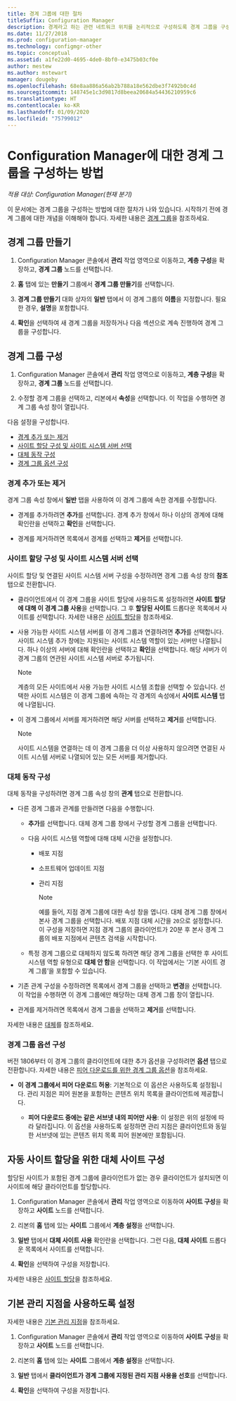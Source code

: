 ```yaml
---
title: 경계 그룹에 대한 절차
titleSuffix: Configuration Manager
description: 경계라고 하는 관련 네트워크 위치를 논리적으로 구성하도록 경계 그룹을 구성합니다.
ms.date: 11/27/2018
ms.prod: configuration-manager
ms.technology: configmgr-other
ms.topic: conceptual
ms.assetid: a1fe22d0-4695-4de0-8bf0-e3475b03cf0e
author: mestew
ms.author: mstewart
manager: dougeby
ms.openlocfilehash: 68e8aa886a56ab2b788a18e562dbe3f7492b0c4d
ms.sourcegitcommit: 148745e1c3d9817d8beea20684a54436210959c6
ms.translationtype: HT
ms.contentlocale: ko-KR
ms.lasthandoff: 01/09/2020
ms.locfileid: "75799012"
---
```

# <a name="how-to-configure-boundary-groups-for-configuration-manager"></a>Configuration Manager에 대한 경계 그룹을 구성하는 방법

*적용 대상: Configuration Manager(현재 분기)*

이 문서에는 경계 그룹을 구성하는 방법에 대한 절차가 나와 있습니다. 시작하기 전에 경계 그룹에 대한 개념을 이해해야 합니다. 자세한 내용은 [경계 그룹](/sccm/core/servers/deploy/configure/boundary-groups)을 참조하세요.



## <a name="bkmk_create"></a> 경계 그룹 만들기  

1.  Configuration Manager 콘솔에서 **관리** 작업 영역으로 이동하고, **계층 구성**을 확장하고, **경계 그룹** 노드를 선택합니다.  

2.  **홈** 탭에 있는 **만들기** 그룹에서 **경계 그룹 만들기**를 선택합니다.  

3.  **경계 그룹 만들기** 대화 상자의 **일반** 탭에서 이 경계 그룹의 **이름**을 지정합니다. 필요한 경우, **설명**을 포함합니다.  

4.  **확인**을 선택하여 새 경계 그룹을 저장하거나 다음 섹션으로 계속 진행하여 경계 그룹을 구성합니다.  


## <a name="bkmk_config"></a> 경계 그룹 구성  

1.  Configuration Manager 콘솔에서 **관리** 작업 영역으로 이동하고, **계층 구성**을 확장하고, **경계 그룹** 노드를 선택합니다.  

2.  수정할 경계 그룹을 선택하고, 리본에서 **속성**을 선택합니다. 이 작업을 수행하면 경계 그룹 속성 창이 열립니다.  

다음 설정을 구성합니다.  
- [경계 추가 또는 제거](#bkmk_add)  
- [사이트 할당 구성 및 사이트 시스템 서버 선택](#bkmk_references)  
- [대체 동작 구성](#bkmk_bg-fallback)  
- [경계 그룹 옵션 구성](#bkmk_options)  


### <a name="bkmk_add"></a> 경계 추가 또는 제거

경계 그룹 속성 창에서 **일반** 탭을 사용하여 이 경계 그룹에 속한 경계를 수정합니다.  

- 경계를 추가하려면 **추가**를 선택합니다. 경계 추가 창에서 하나 이상의 경계에 대해 확인란을 선택하고 **확인**을 선택합니다.  

- 경계를 제거하려면 목록에서 경계를 선택하고 **제거**를 선택합니다.  


### <a name="bkmk_references"></a> 사이트 할당 구성 및 사이트 시스템 서버 선택

사이트 할당 및 연결된 사이트 시스템 서버 구성을 수정하려면 경계 그룹 속성 창의 **참조** 탭으로 전환합니다.  

- 클라이언트에서 이 경계 그룹을 사이트 할당에 사용하도록 설정하려면 **사이트 할당에 대해 이 경계 그룹 사용**을 선택합니다. 그 후 **할당된 사이트** 드롭다운 목록에서 사이트를 선택합니다. 자세한 내용은 [사이트 할당](/sccm/core/servers/deploy/configure/boundary-groups#site-assignment)을 참조하세요.  

- 사용 가능한 사이트 시스템 서버를 이 경계 그룹과 연결하려면 **추가**를 선택합니다. 사이트 시스템 추가 창에는 지원되는 사이트 시스템 역할이 있는 서버만 나열됩니다. 하나 이상의 서버에 대해 확인란을 선택하고 **확인**을 선택합니다. 해당 서버가 이 경계 그룹의 연관된 사이트 시스템 서버로 추가됩니다.  

    > [!NOTE]  
    >  계층의 모든 사이트에서 사용 가능한 사이트 시스템 조합을 선택할 수 있습니다. 선택한 사이트 시스템은 이 경계 그룹에 속하는 각 경계의 속성에서 **사이트 시스템** 탭에 나열됩니다.  

- 이 경계 그룹에서 서버를 제거하려면 해당 서버를 선택하고 **제거**를 선택합니다.  

    > [!NOTE]  
    >  사이트 시스템을 연결하는 데 이 경계 그룹을 더 이상 사용하지 않으려면 연결된 사이트 시스템 서버로 나열되어 있는 모든 서버를 제거합니다.  


### <a name="bkmk_bg-fallback"></a> 대체 동작 구성

대체 동작을 구성하려면 경계 그룹 속성 창의 **관계** 탭으로 전환합니다.  

- 다른 경계 그룹과 관계를 만들려면 다음을 수행합니다.  

  - **추가**를 선택합니다. 대체 경계 그룹 창에서 구성할 경계 그룹을 선택합니다.  

  - 다음 사이트 시스템 역할에 대해 대체 시간을 설정합니다.  
    - 배포 지점  
    - 소프트웨어 업데이트 지점  
    - 관리 지점  

      > [!Note]  
      > 예를 들어, 지점 경계 그룹에 대한 속성 창을 엽니다. 대체 경계 그룹 창에서 본사 경계 그룹을 선택합니다. 배포 지점 대체 시간을 `20`으로 설정합니다. 이 구성을 저장하면 지점 경계 그룹의 클라이언트가 20분 후 본사 경계 그룹의 배포 지점에서 콘텐츠 검색을 시작합니다.  

  - 특정 경계 그룹으로 대체하지 않도록 하려면 해당 경계 그룹을 선택한 후 사이트 시스템 역할 유형으로 **대체 안 함**을 선택합니다. 이 작업에서는 ‘기본 사이트 경계 그룹’을 포함할 수 있습니다.   

- 기존 관계 구성을 수정하려면 목록에서 경계 그룹을 선택하고 **변경**을 선택합니다. 이 작업을 수행하면 이 경계 그룹에만 해당하는 대체 경계 그룹 창이 열립니다.  
 
- 관계를 제거하려면 목록에서 경계 그룹을 선택하고 **제거**를 선택합니다.  

자세한 내용은 [대체](/sccm/core/servers/deploy/configure/boundary-groups#fallback)를 참조하세요. 


### <a name="bkmk_options"></a> 경계 그룹 옵션 구성
<!--1356193-->
버전 1806부터 이 경계 그룹의 클라이언트에 대한 추가 옵션을 구성하려면 **옵션** 탭으로 전환합니다. 자세한 내용은 [피어 다운로드를 위한 경계 그룹 옵션](/sccm/core/servers/deploy/configure/boundary-groups#bkmk_bgoptions)을 참조하세요.

- **이 경계 그룹에서 피어 다운로드 허용**: 기본적으로 이 옵션은 사용하도록 설정됩니다. 관리 지점은 피어 원본을 포함하는 콘텐츠 위치 목록을 클라이언트에 제공합니다.  

    - **피어 다운로드 중에는 같은 서브넷 내의 피어만 사용**: 이 설정은 위의 설정에 따라 달라집니다. 이 옵션을 사용하도록 설정하면 관리 지점은 클라이언트와 동일한 서브넷에 있는 콘텐츠 위치 목록 피어 원본에만 포함됩니다.  


## <a name="bkmk_site-fallback"></a> 자동 사이트 할당을 위한 대체 사이트 구성  

할당된 사이트가 포함된 경계 그룹에 클라이언트가 없는 경우 클라이언트가 설치되면 이 사이트에 해당 클라이언트를 할당합니다.

1.  Configuration Manager 콘솔에서 **관리** 작업 영역으로 이동하여 **사이트 구성**을 확장하고 **사이트** 노드를 선택합니다.  

2.  리본의 **홈** 탭에 있는 **사이트** 그룹에서 **계층 설정**을 선택합니다.  

3.  **일반** 탭에서 **대체 사이트 사용** 확인란을 선택합니다. 그런 다음, **대체 사이트** 드롭다운 목록에서 사이트를 선택합니다.  

4.  **확인**을 선택하여 구성을 저장합니다.  

자세한 내용은 [사이트 할당](/sccm/core/servers/deploy/configure/boundary-groups#site-assignment)을 참조하세요.


## <a name="bkmk_proc-prefer"></a> 기본 관리 지점을 사용하도록 설정  

자세한 내용은 [기본 관리 지점](/sccm/core/servers/deploy/configure/boundary-groups#bkmk_preferred)을 참조하세요.

1.  Configuration Manager 콘솔에서 **관리** 작업 영역으로 이동하여 **사이트 구성**을 확장하고 **사이트** 노드를 선택합니다.  

2. 리본의 **홈** 탭에 있는 **사이트** 그룹에서 **계층 설정**을 선택합니다.  

3. **일반** 탭에서 **클라이언트가 경계 그룹에 지정된 관리 지점 사용을 선호**를 선택합니다.  

4. **확인**을 선택하여 구성을 저장합니다.  

